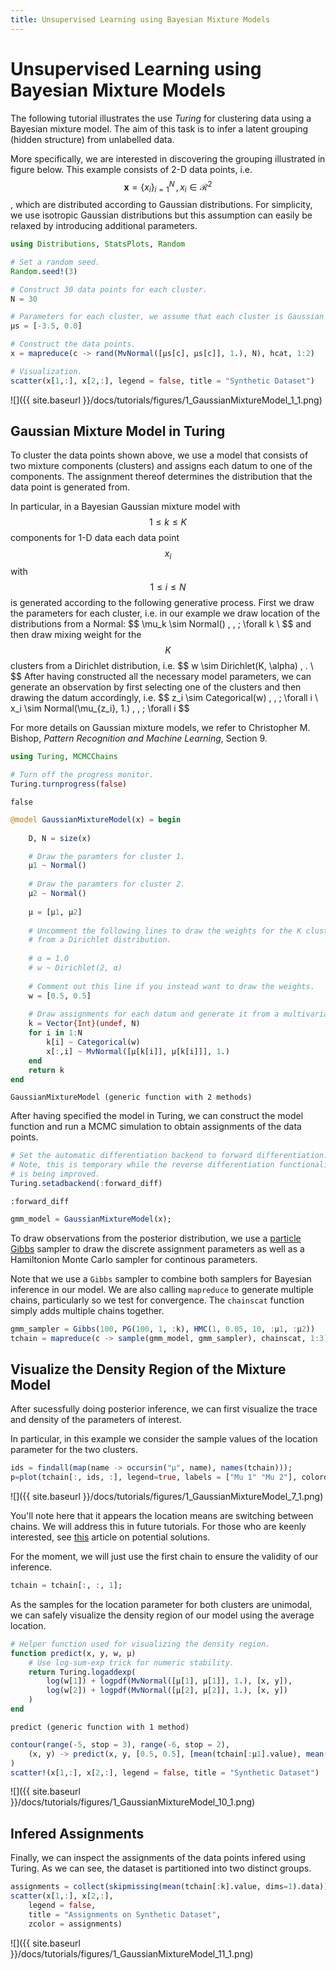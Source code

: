 ```yaml
---
title: Unsupervised Learning using Bayesian Mixture Models
---
```


# Unsupervised Learning using Bayesian Mixture Models

The following tutorial illustrates the use *Turing* for clustering data using a Bayesian mixture model. The aim of this task is to infer a latent grouping (hidden structure) from unlabelled data.

More specifically, we are interested in discovering the grouping illustrated in figure below. This example consists of 2-D data points, i.e. $$\boldsymbol{x} = \{x_i\}_{i=1}^N \,, x_i \in \mathcal{R}^2$$, which are distributed according to Gaussian distributions. For simplicity, we use isotropic Gaussian distributions but this assumption can easily be relaxed by introducing additional parameters. 

````julia
using Distributions, StatsPlots, Random

# Set a random seed.
Random.seed!(3)

# Construct 30 data points for each cluster.
N = 30

# Parameters for each cluster, we assume that each cluster is Gaussian distributed in the example.
μs = [-3.5, 0.0]

# Construct the data points.
x = mapreduce(c -> rand(MvNormal([μs[c], μs[c]], 1.), N), hcat, 1:2)

# Visualization.
scatter(x[1,:], x[2,:], legend = false, title = "Synthetic Dataset")
````


![]({{ site.baseurl }}/docs/tutorials/figures/1_GaussianMixtureModel_1_1.png)


## Gaussian Mixture Model in Turing


To cluster the data points shown above, we use a model that consists of two mixture components (clusters) and assigns each datum to one of the components. The assignment thereof determines the distribution that the data point is generated from.

In particular, in a Bayesian Gaussian mixture model with $$1 \leq k \leq K$$ components for 1-D data each data point $$x_i$$ with $$1 \leq i \leq N$$ is generated according to the following generative process.
First we draw the parameters for each cluster, i.e. in our example we draw location of the distributions from a Normal:
\$\$
\mu_k \sim Normal() \, , \;  \forall k \\
\$\$
and then draw mixing weight for the $$K$$ clusters from a Dirichlet distribution, i.e.
\$\$
    w \sim Dirichlet(K, \alpha) \, . \\
\$\$
After having constructed all the necessary model parameters, we can generate an observation by first selecting one of the clusters and then drawing the datum accordingly, i.e.
\$\$
    z_i \sim Categorical(w) \, , \;  \forall i \\
    x_i \sim Normal(\mu_{z_i}, 1.) \, , \;  \forall i
\$\$

For more details on Gaussian mixture models, we refer to Christopher M. Bishop, *Pattern Recognition and Machine Learning*, Section 9.

````julia
using Turing, MCMCChains

# Turn off the progress monitor.
Turing.turnprogress(false)
````


````
false
````



````julia
@model GaussianMixtureModel(x) = begin
    
    D, N = size(x)

    # Draw the paramters for cluster 1.
    μ1 ~ Normal()
    
    # Draw the paramters for cluster 2.
    μ2 ~ Normal()
    
    μ = [μ1, μ2]
    
    # Uncomment the following lines to draw the weights for the K clusters 
    # from a Dirichlet distribution.
    
    # α = 1.0
    # w ~ Dirichlet(2, α)
    
    # Comment out this line if you instead want to draw the weights.
    w = [0.5, 0.5]
    
    # Draw assignments for each datum and generate it from a multivariate normal.
    k = Vector{Int}(undef, N)
    for i in 1:N
        k[i] ~ Categorical(w)
        x[:,i] ~ MvNormal([μ[k[i]], μ[k[i]]], 1.)
    end
    return k
end
````


````
GaussianMixtureModel (generic function with 2 methods)
````




After having specified the model in Turing, we can construct the model function and run a MCMC simulation to obtain assignments of the data points.

````julia
# Set the automatic differentiation backend to forward differentiation.
# Note, this is temporary while the reverse differentiation functionality
# is being improved.
Turing.setadbackend(:forward_diff)
````


````
:forward_diff
````



````julia
gmm_model = GaussianMixtureModel(x);
````




To draw observations from the posterior distribution, we use a [particle Gibbs](https://www.stats.ox.ac.uk/~doucet/andrieu_doucet_holenstein_PMCMC.pdf) sampler to draw the discrete assignment parameters as well as a Hamiltonion Monte Carlo sampler for continous parameters.

Note that we use a `Gibbs` sampler to combine both samplers for Bayesian inference in our model. We are also calling `mapreduce` to generate multiple chains, particularly so we test for convergence. The `chainscat` function simply adds multiple chains together.

````julia
gmm_sampler = Gibbs(100, PG(100, 1, :k), HMC(1, 0.05, 10, :μ1, :μ2))
tchain = mapreduce(c -> sample(gmm_model, gmm_sampler), chainscat, 1:3);
````




## Visualize the Density Region of the Mixture Model


After sucessfully doing posterior inference, we can first visualize the trace and density of the parameters of interest.

In particular, in this example we consider the sample values of the location parameter for the two clusters.

````julia
ids = findall(map(name -> occursin("μ", name), names(tchain)));
p=plot(tchain[:, ids, :], legend=true, labels = ["Mu 1" "Mu 2"], colordim=:parameter)
````


![]({{ site.baseurl }}/docs/tutorials/figures/1_GaussianMixtureModel_7_1.png)


You'll note here that it appears the location means are switching between chains. We will address this in future tutorials. For those who are keenly interested, see [this](https://mc-stan.org/users/documentation/case-studies/identifying_mixture_models.html) article on potential solutions.

For the moment, we will just use the first chain to ensure the validity of our inference.

````julia
tchain = tchain[:, :, 1];
````




As the samples for the location parameter for both clusters are unimodal, we can safely visualize the density region of our model using the average location.

````julia
# Helper function used for visualizing the density region.
function predict(x, y, w, μ)
    # Use log-sum-exp trick for numeric stability.
    return Turing.logaddexp(
        log(w[1]) + logpdf(MvNormal([μ[1], μ[1]], 1.), [x, y]), 
        log(w[2]) + logpdf(MvNormal([μ[2], μ[2]], 1.), [x, y])
    )
end
````


````
predict (generic function with 1 method)
````



````julia
contour(range(-5, stop = 3), range(-6, stop = 2), 
    (x, y) -> predict(x, y, [0.5, 0.5], [mean(tchain[:μ1].value), mean(tchain[:μ2].value)])
)
scatter!(x[1,:], x[2,:], legend = false, title = "Synthetic Dataset")
````


![]({{ site.baseurl }}/docs/tutorials/figures/1_GaussianMixtureModel_10_1.png)


## Infered Assignments


Finally, we can inspect the assignments of the data points infered using Turing. As we can see, the dataset is partitioned into two distinct groups.

````julia
assignments = collect(skipmissing(mean(tchain[:k].value, dims=1).data))
scatter(x[1,:], x[2,:], 
    legend = false, 
    title = "Assignments on Synthetic Dataset", 
    zcolor = assignments)
````


![]({{ site.baseurl }}/docs/tutorials/figures/1_GaussianMixtureModel_11_1.png)
